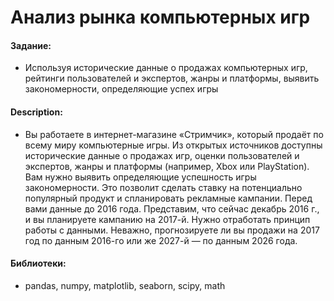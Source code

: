 # Анализ рынка компьютерных игр

#### Задание: 
- Используя исторические данные о продажах компьютерных игр, рейтинги пользователей и экспертов, жанры и платформы, выявить закономерности, определяющие успех игры

#### Description:
- Вы работаете в интернет-магазине «Стримчик», который продаёт по всему миру компьютерные игры. Из открытых источников доступны исторические данные о продажах игр, оценки пользователей и экспертов, жанры и платформы (например, Xbox или PlayStation). Вам нужно выявить определяющие успешность игры закономерности. Это позволит сделать ставку на потенциально популярный продукт и спланировать рекламные кампании.
Перед вами данные до 2016 года. Представим, что сейчас декабрь 2016 г., и вы планируете кампанию на 2017-й. Нужно отработать принцип работы с данными. Неважно, прогнозируете ли вы продажи на 2017 год по данным 2016-го или же 2027-й — по данным 2026 года.

#### Библиотеки:
- pandas, numpy, matplotlib, seaborn, scipy, math

